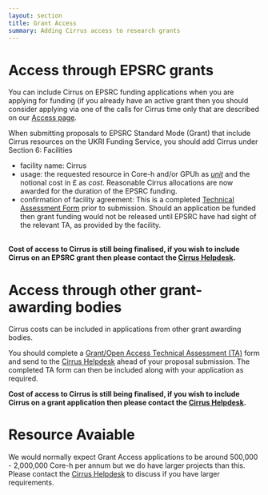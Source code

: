 ```yaml
---
layout: section
title: Grant Access
summary: Adding Cirrus access to research grants
---
```


Access through EPSRC grants
===========================

You can include Cirrus on EPSRC funding applications when you are applying for funding (if you already have an active grant then you should consider applying via one of the calls for Cirrus time only that are described
on our [Access page](../access/).

When submitting proposals to EPSRC Standard Mode (Grant) that include Cirrus resources on the UKRI Funding Service, you should add Cirrus  under Section 6: Facilities

- facility name: Cirrus
- usage: the requested resource in Core-h and/or GPUh as *[unit](../access/#resource-units)* and the notional cost in £ as *cost*. Reasonable Cirrus allocations are
now awarded for the duration of the EPSRC funding. 
- confirmation of facility agreement: This is a completed [Technical Assessment Form](https://www.cirrus.ac.uk/access/ta/Cirrus-TA-Grant-form.docx)   prior to submission.  Should an application be funded then grant funding would not be released until EPSRC have had sight of the relevant TA, as provided by the facility. <br/><br/>




**Cost of access to Cirrus is still being finalised, if you wish to
include Cirrus on an EPSRC grant then please contact the
[Cirrus Helpdesk](/support/).**

Access through other grant-awarding bodies
==========================================

Cirrus costs can be included in applications from other grant awarding
bodies.

You should complete a  [Grant/Open Access Technical Assessment (TA)](ta/Cirrus-TA-Grant-form.docx)  form and
send to the [Cirrus Helpdesk](/support/) ahead of your proposal 
submission. The completed TA form can then be included along with your
application as required.

**Cost of access to Cirrus is still being finalised, if you wish to
include Cirrus on a grant application then please contact the
[Cirrus Helpdesk](/support/).**

Resource Avaiable
==========================================  

We would normally expect Grant Access applications to be around 500,000 - 2,000,000 Core-h per annum but we do have larger projects than this. Please contact the [Cirrus Helpdesk](/support/) to discuss if you have larger requirements.

